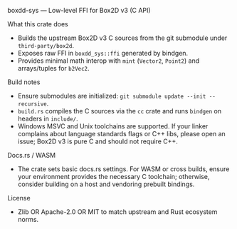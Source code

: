 boxdd-sys — Low-level FFI for Box2D v3 (C API)

What this crate does
- Builds the upstream Box2D v3 C sources from the git submodule under `third-party/box2d`.
- Exposes raw FFI in `boxdd_sys::ffi` generated by bindgen.
- Provides minimal math interop with `mint` (`Vector2`, `Point2`) and arrays/tuples for `b2Vec2`.

Build notes
- Ensure submodules are initialized: `git submodule update --init --recursive`.
- `build.rs` compiles the C sources via the `cc` crate and runs `bindgen` on headers in `include/`.
- Windows MSVC and Unix toolchains are supported. If your linker complains about language standards
  flags or C++ libs, please open an issue; Box2D v3 is pure C and should not require C++.

Docs.rs / WASM
- The crate sets basic docs.rs settings. For WASM or cross builds, ensure your environment provides
  the necessary C toolchain; otherwise, consider building on a host and vendoring prebuilt bindings.

License
- Zlib OR Apache-2.0 OR MIT to match upstream and Rust ecosystem norms.

